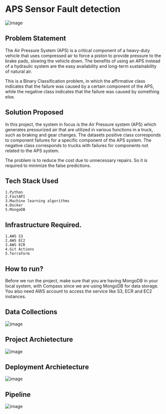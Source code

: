 # APS Sensor Fault detection

![image](https://miro.medium.com/v2/resize:fit:828/format:webp/1*cjW3HBHh14hmdYTz0cSWVg.jpeg)

## Problem Statement
The Air Pressure System (APS) is a critical component of a heavy-duty vehicle that uses compressed air to force a piston to provide pressure to the brake pads, slowing the vehicle down. The benefits of using an APS instead of a hydraulic system are the easy availability and long-term sustainability of natural air.

This is a Binary Classification problem, in which the affirmative class indicates that the failure was caused by a certain component of the APS, while the negative class indicates that the failure was caused by something else.

## Solution Proposed
In this project, the system in focus is the Air Pressure system (APS) which generates pressurized air that are utilized in various functions in a truck, such as braking and gear changes. The datasets positive class corresponds to component failures for a specific component of the APS system. The negative class corresponds to trucks with failures for components not related to the APS system.

The problem is to reduce the cost due to unnecessary repairs. So it is required to minimize the false predictions.

## Tech Stack Used
    1.Python
    2.FastAPI
    3.Machine learning algorithms
    4.Docker
    5.MongoDB

## Infrastructure Required.
    1.AWS S3
    2.AWS EC2
    3.AWS ECR
    4.Git Actions
    5.Terraform

## How to run?
Before we run the project, make sure that you are having MongoDB in your local system, with Compass since we are using MongoDB for data storage. You also need AWS account to access the service like S3, ECR and EC2 instances.

## Data Collections
![image](https://user-images.githubusercontent.com/57321948/193536736-5ccff349-d1fb-486e-b920-02ad7974d089.png)

## Project Archietecture
![image](https://user-images.githubusercontent.com/57321948/193536768-ae704adc-32d9-4c6c-b234-79c152f756c5.png)

## Deployment Archietecture
![image](https://user-images.githubusercontent.com/57321948/193536973-4530fe7d-5509-4609-bfd2-cd702fc82423.png)

## Pipeline
![image](https://user-images.githubusercontent.com/102937478/216771378-4990ae29-e5c2-44df-9af4-abb1724e26b5.png)
